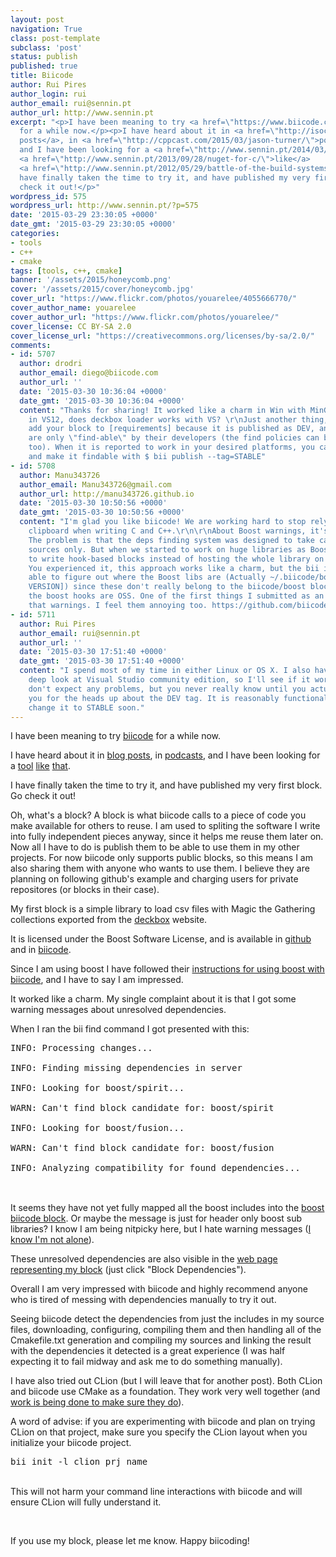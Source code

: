 ```yaml
---
layout: post
navigation: True
class: post-template
subclass: 'post'
status: publish
published: true
title: Biicode
author: Rui Pires
author_login: rui
author_email: rui@sennin.pt
author_url: http://www.sennin.pt
excerpt: "<p>I have been meaning to try <a href=\"https://www.biicode.com\">biicode</a>
  for a while now.</p><p>I have heard about it in <a href=\"http://isocpp.org/blog/2014/12/biicode-2.0-is-out-biicode-team\">blog
  posts</a>, in <a href=\"http://cppcast.com/2015/03/jason-turner/\">podcasts</a>,
  and I have been looking for a <a href=\"http://www.sennin.pt/2014/03/23/cmake/\">tool</a>
  <a href=\"http://www.sennin.pt/2013/09/28/nuget-for-c/\">like</a>
  <a href=\"http://www.sennin.pt/2012/05/29/battle-of-the-build-systems/\">that</a>.</p><p>I
  have finally taken the time to try it, and have published my very first block. Go
  check it out!</p>"
wordpress_id: 575
wordpress_url: http://www.sennin.pt/?p=575
date: '2015-03-29 23:30:05 +0000'
date_gmt: '2015-03-29 23:30:05 +0000'
categories:
- tools
- c++
- cmake
tags: [tools, c++, cmake]
banner: '/assets/2015/honeycomb.png'
cover: '/assets/2015/cover/honeycomb.jpg'
cover_url: "https://www.flickr.com/photos/youarelee/4055666770/"
cover_author_name: youarelee
cover_author_url: "https://www.flickr.com/photos/youarelee/"
cover_license: CC BY-SA 2.0
cover_license_url: "https://creativecommons.org/licenses/by-sa/2.0/"
comments:
- id: 5707
  author: drodri
  author_email: diego@biicode.com
  author_url: ''
  date: '2015-03-30 10:36:04 +0000'
  date_gmt: '2015-03-30 10:36:04 +0000'
  content: "Thanks for sharing! It worked like a charm in Win with MinGW4.8, but didnt
    in VS12, does deckbox loader works with VS? \r\nJust another thing, I had to manually
    add your block to [requirements] because it is published as DEV, and DEV versions
    are only \"find-able\" by their developers (the find policies can be also changed,
    too). When it is reported to work in your desired platforms, you can freeze it
    and make it findable with $ bii publish --tag=STABLE"
- id: 5708
  author: Manu343726
  author_email: Manu343726@gmail.com
  author_url: http://manu343726.github.io
  date: '2015-03-30 10:50:56 +0000'
  date_gmt: '2015-03-30 10:50:56 +0000'
  content: "I'm glad you like biicode! We are working hard to stop relying on the
    clipboard when writing C and C++.\r\n\r\nAbout Boost warnings, it's a known issue.
    The problem is that the deps finding system was designed to take care of in-block
    sources only. But when we started to work on huge libraries as Boost we started
    to write hook-based blocks instead of hosting the whole library on biicode cloud.
    You experienced it, this approach works like a charm, but the bii is still not
    able to figure out where the Boost libs are (Actually ~/.biicode/boost/[BOOST
    VERSION]) since these don't really belong to the biicode/boost block.\r\n\r\nNote
    the boost hooks are OSS. One of the first things I submitted as an issue were
    that warnings. I feel them annoying too. https://github.com/biicode/boost"
- id: 5711
  author: Rui Pires
  author_email: rui@sennin.pt
  author_url: ''
  date: '2015-03-30 17:51:40 +0000'
  date_gmt: '2015-03-30 17:51:40 +0000'
  content: "I spend most of my time in either Linux or OS X. I also have to take a
    deep look at Visual Studio community edition, so I'll see if it works there.\r\nI
    don't expect any problems, but you never really know until you actually try.\r\nThank
    you for the heads up about the DEV tag. It is reasonably functional, so I will
    change it to STABLE soon."
---
```

<p>I have been meaning to try <a href="https://www.biicode.com">biicode</a> for a while now.</p>
<p>I have heard about it in <a href="http://isocpp.org/blog/2014/12/biicode-2.0-is-out-biicode-team">blog posts</a>, in <a href="http://cppcast.com/2015/03/jason-turner/">podcasts</a>, and I have been looking for a <a href="http://www.sennin.pt/2014/03/23/cmake/">tool</a> <a href="http://www.sennin.pt/2013/09/28/nuget-for-c/">like</a> <a href="http://www.sennin.pt/2012/05/29/battle-of-the-build-systems/">that</a>.</p>
<p>I have finally taken the time to try it, and have published my very first block. Go check it out!</p>
<p><a id="more"></a><a id="more-575"></a></p>
<p>Oh, what's a block? A block is what biicode calls to a piece of code you make available for others to reuse. I am used to spliting the software I write into fully independent pieces anyway, since it helps me reuse them later on. Now all I have to do is publish them to be able to use them in my other projects. For now biicode only supports public blocks, so this means I am also sharing them with anyone who wants to use them. I believe they are planning on following github's example and charging users for private repositores (or blocks in their case).</p>
<p>My first block is a simple library to load csv files with Magic the Gathering collections exported from the <a href="http://deckbox.org">deckbox</a> website.</p>
<p>It is licensed under the Boost Software License, and is available in <a href="https://github.com/ruipires/deckbox_loader">github</a> and in <a href="https://www.biicode.com/sennin/deckbox_loader">biicode</a>.</p>
<p>Since I am using boost I have followed their <a href="http://blog.biicode.com/dependency-management-boost-libraries/">instructions for using boost with biicode</a>, and I have to say I am impressed.</p>
<p>It worked like a charm. My single complaint about it is that I got some warning messages about unresolved dependencies.</p>
<p>When I ran the bii find command I got presented with this:</p>
<pre>INFO: Processing changes...<br />
INFO: Finding missing dependencies in server<br />
INFO: Looking for boost/spirit...<br />
WARN: Can't find block candidate for: boost/spirit<br />
INFO: Looking for boost/fusion...<br />
WARN: Can't find block candidate for: boost/fusion<br />
INFO: Analyzing compatibility for found dependencies...<br />
</pre><br />
It seems they have not yet fully mapped all the boost includes into the <a href="https://github.com/biicode/boost">boost biicode block</a>. Or maybe the message is just for header only boost sub libraries? I know I am being nitpicky here, but I hate warning messages (<a href="http://www.gotw.ca/publications/c++cs.htm">I know I'm not alone</a>).
<p>These unresolved dependencies are also visible in the <a href="https://www.biicode.com/sennin/deckbox_loader">web page representing my block</a> (just click "Block Dependencies").</p>
<p>Overall I am very impressed with biicode and highly recommend anyone who is tired of messing with dependencies manually to try it out.</p>
<p>Seeing biicode detect the dependencies from just the includes in my&nbsp;source files, downloading, configuring, compiling them&nbsp;and then handling all of the Cmakefile.txt generation and compiling my sources and linking the result with the dependencies it detected is a great experience (I was half expecting it to fail midway and ask me to do something manually).</p>
<p>I have also tried out CLion (but I will leave that for another post). Both CLion and biicode use CMake as a foundation. They work very well together (and <a href="http://blog.jetbrains.com/clion/2015/03/when-clion-met-biicode/">work is&nbsp;being done to make sure they do</a>).</p>
<p>A word of advise: if you are experimenting with biicode and plan on trying CLion on that project, make sure you specify the CLion layout when you initialize your biicode project.</p>
<pre>bii init -l clion prj_name</pre><br />
This will not harm your command line interactions with biicode and will ensure CLion will fully understand it.
<p>&nbsp;</p>
<p>If you use my block, please let me know. Happy biicoding!</p>
<p>&nbsp;</p>
